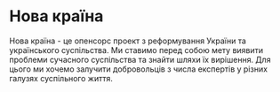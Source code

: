 # Нова країна

Нова країна - це опенсорс проект з реформування України та українського суспільства. Ми ставимо перед собою мету виявити проблеми сучасного суспільства та знайти шляхи їх вирішення. Для цього ми хочемо залучити добровольців з числа експертів у різних галузях суспільного життя.
